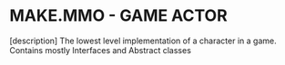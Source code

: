 # MAKE.MMO - GAME ACTOR

[description]
The lowest level implementation of a character in a game. Contains mostly Interfaces and Abstract classes
